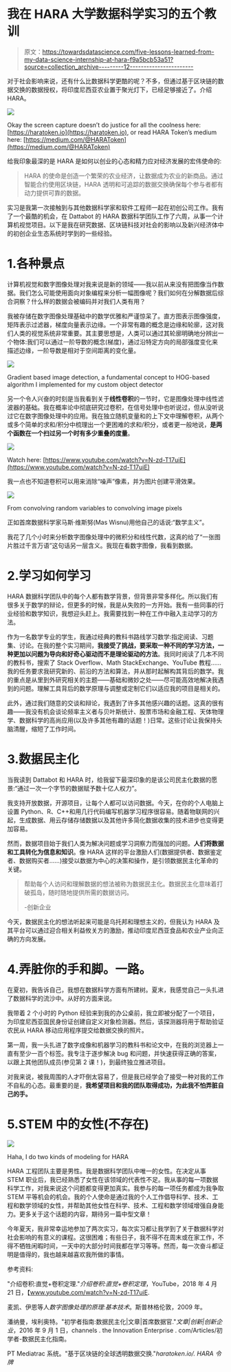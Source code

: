# 我在 HARA 大学数据科学实习的五个教训

> 原文：<https://towardsdatascience.com/five-lessons-learned-from-my-data-science-internship-at-hara-f9a5bcb53a51?source=collection_archive---------12----------------------->

对于社会影响来说，还有什么比数据科学更酷的呢？不多，但通过基于区块链的数据交换的数据授权，将印度尼西亚农业置于聚光灯下，已经足够接近了。介绍 HARA。

![](img/16caf801a1e00cb72664d3ac43dadd74.png)

Okay the screen capture doesn’t do justice for all the coolness here: [https://haratoken.io](https://haratoken.io), or read HARA Token’s medium here: [https://medium.com/@HARAToken](https://medium.com/@HARAToken)

给我印象最深的是 HARA 是如何以创业的心态和精力应对经济发展的宏伟使命的:

> HARA 的使命是创造一个繁荣的农业经济，让数据成为农业的新商品。通过智能合约使用区块链，HARA 透明和可追踪的数据交换确保每个参与者都有动力提供可靠的数据。

实习是我第一次接触到与其他数据科学家和软件工程师一起在初创公司工作。我有了一个最酷的机会，在 Dattabot 的 HARA 数据科学团队工作了六周，从事一个计算机视觉项目。以下是我在研究数据、区块链科技对社会的影响以及新兴经济体中的初创企业生态系统时学到的一些经验。

# 1.各种景点

计算机视觉和数字图像处理对我来说是新的领域——我以前从来没有把图像当作数据。我们怎么可能使用面向对象编程来分析一幅图像呢？我们如何在分解数据后综合洞察？什么样的数据会被编码并对我们人类有用？

我被存储在数字图像处理基础中的数学优雅和严谨惊呆了。直方图表示图像强度，矩阵表示过滤器，梯度向量表示边缘。一个非常有趣的概念是边缘和轮廓，这对我们人类的视觉系统非常重要。其主要思想是，人类可以通过其轮廓明确地分辨出一个物体:我们可以通过一阶导数的概念(梯度)，通过沿特定方向的局部强度变化来描述边缘，一阶导数是相对于空间距离的变化量。

![](img/702bc2c1f873466c6d2e1342155e49df.png)

Gradient based image detection, a fundamental concept to HOG-based algorithm I implemented for my custom object detector

另一个令人兴奋的时刻是当我看到关于**线性卷积**的一节时，它是图像处理中线性滤波器的基础。我在概率论中彻底研究过卷积，在信号处理中也听说过，但从没听说过它在数字图像处理中的应用。我在独立随机变量和的上下文中理解卷积，从两个或多个简单的求和/积分中梳理出一个更困难的求和/积分，或者更一般地说，**是两个函数在一个扫过另一个时有多少重叠的度量**。

![](img/4c5c32d87525c02d04109dade7ccc9aa.png)

Watch here: [https://www.youtube.com/watch?v=N-zd-T17uiE](https://www.youtube.com/watch?v=N-zd-T17uiE)

我一点也不知道卷积可以用来消除“噪声”像素，并为图片创建平滑效果。

![](img/51357b82c5710a666229df936c488f78.png)

From convolving random variables to convolving image pixels

正如首席数据科学家马斯·维斯努(Mas Wisnu)用他自己的话说:“数学主义”。

我花了几个小时来分析数字图像处理中的微积分和线性代数，这真的给了“一张图片胜过千言万语”这句话另一层含义。我现在看数字图像，我看到数据。

# 2.学习如何学习

HARA 数据科学团队中的每个人都有数学背景，但背景非常多样化。所以我们有很多关于数学的辩论，但更多的时候，我是从失败的一方开始。我有一些同事的行业经验和数学知识，我想迎头赶上。我需要找到一种在工作中融入主动学习的方法。

作为一名数学专业的学生，我通过经典的教科书路线学习数学:指定阅读、习题集、讨论。在我的整个实习期间，**我接受了挑战，要采取一种不同的学习方法，一种更加以问题为导向和好奇心驱动而不是理论驱动的方法**。我同时阅读了几本不同的教科书，搜索了 Stack Overflow、Math StackExchange、YouTube 教程……我的任务要求我研究新的、前沿的方法和算法，并从那时起解构其背后的数学。我的重点是从里到外研究相关的主题——基础和微妙之处——尽可能高效地解决我遇到的问题。理解工具背后的数学原理与调整或定制它们以适应我的项目是相关的。

此外，通过我们随意的交谈和辩论，我遇到了许多其他感兴趣的话题。这真的很有趣——我没有机会谈论频率主义者与贝叶斯统计、股票市场和金融工程、天体物理学、数据科学的高尚应用(以及许多其他有趣的话题！)日常。这些讨论让我保持头脑清醒，缩短了工作时间。

# 3.数据民主化

当我读到 Dattabot 和 HARA 时，给我留下最深印象的是该公司民主化数据的愿景:“通过一次一个字节的数据赋予数十亿人权力”。

我支持开放数据，开源项目，让每个人都可以访问数据。今天，在你的个人电脑上设置 Python、R、C++和用几行代码编写机器学习程序很容易。随着物联网的兴起，生成数据、用云存储存储数据以及其他许多简化数据收集的技术进步也变得更加容易。

然而，数据项目始于我们人类为解决问题或学习洞察力而强加的问题。**人们将数据和工具转化为信息和知识**。像 HARA 这样的平台激励人们(数据提供者、数据鉴定者、数据购买者……)接受以数据为中心的决策和操作，是引领数据民主化革命的关键。

> 帮助每个人访问和理解数据的想法被称为数据民主化。数据民主化意味着打破孤岛，随时随地提供所需的数据访问。
> 
> -创新企业

今天，数据民主化的想法听起来可能是乌托邦和理想主义的，但我认为 HARA 及其平台可以通过迎合相关利益攸关方的激励，推动印度尼西亚食品和农业产业向正确的方向发展。

# 4.弄脏你的手和脚。一路。

在夏初，我告诉自己，我想在数据科学方面有所建树。夏末，我感觉自己一头扎进了数据科学的流沙中。从好的方面来说。

我带着 2 个小时的 Python 经验来到我的办公桌前，我立即被分配了一个项目，为印度尼西亚国民身份证创建自定义对象检测器。然后，该探测器将用于帮助验证农民从 HARA 移动应用程序提交给数据交换的照片。

第一周，我一头扎进了数字成像和机器学习的教科书和论文中，在我的浏览器上一直有至少一百个标签。我专注于逐步解决 bug 和问题，并快速获得正确的答案，以跟上其他团队成员(参见第 2 课！)，到最终独立推进项目。

对我来说，被我周围的人才吓倒太容易了，但是我已经学会了接受一种对我的工作不自私的心态。最重要的是，**我希望项目和我的团队取得成功，为此我不怕弄脏自己的手。**

# 5.STEM 中的女性(不存在)

![](img/9355cb638ec0a78d61afa28f040c51f8.png)

Haha, I do two kinds of modeling for HARA

HARA 工程团队主要是男性。我是数据科学团队中唯一的女性。在决定从事 STEM 职业后，我已经熟悉了女性在该领域的代表性不足。我从事的每一项数据科学工作，对我来说这个问题都变得更加真实。我参与的每一项任务都成为我争取 STEM 平等机会的机会。我的个人使命是通过我的个人工作倡导科学、技术、工程和数学领域的女性，并帮助其他女性在科学、技术、工程和数学领域增强自身能力。更多关于这个话题的内容，期待另一篇中型文章！

今年夏天，我非常幸运地参加了两次实习，每次实习都让我学到了关于数据科学对社会影响的有意义的课程。这很困难；有些日子，我不得不在周末或在家工作，不得不牺牲闲暇时间，一天中的大部分时间我都在学习等等。然而，每一次奋斗都证明是值得的，我也越来越喜欢我所做的事情。

参考资料:

"介绍卷积:直觉+卷积定理."*介绍卷积:直觉+卷积定理*，YouTube，2018 年 4 月 21 日，【www.youtube.com/watch?v=N-zd-T17uiE. 

麦凯、伊恩等人*数字图像处理的原理:基本技术*。斯普林格伦敦，2009 年。

潘纳曼，埃利奥特。"初学者指南:数据民主化|文章|首席数据官."*文章|创新|创新企业*，2016 年 9 月 1 日，channels . the Innovation Enterprise . com/Articles/初学者-数据民主化指南。

PT Mediatrac 系统。"基于区块链的全球透明数据交换."*haratoken.io/. HARA 令牌*